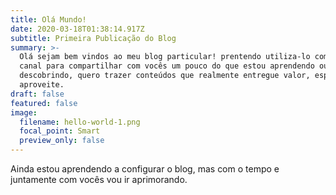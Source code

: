```yaml
---
title: Olá Mundo!
date: 2020-03-18T01:38:14.917Z
subtitle: Primeira Publicação do Blog
summary: >-
  Olá sejam bem vindos ao meu blog particular! prentendo utiliza-lo como um
  canal para compartilhar com vocês um pouco do que estou aprendendo ou
  descobrindo, quero trazer conteúdos que realmente entregue valor, espero que
  aproveite.
draft: false
featured: false
image:
  filename: hello-world-1.png
  focal_point: Smart
  preview_only: false
---
```

Ainda estou aprendendo a configurar o blog, mas com o tempo e juntamente com vocês vou ir aprimorando.
